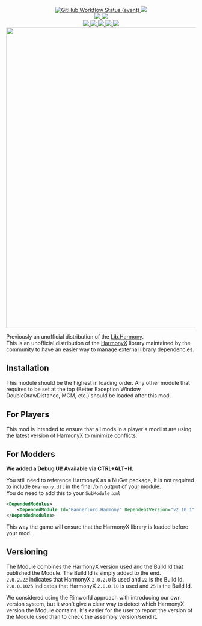<p align="center">
  <a href="https://github.com/BUTR/Bannerlord.Harmony/actions/workflows/publish.yml?query=branch%3Amaster+event%3Apush">
    <img alt="GitHub Workflow Status (event)" src="https://img.shields.io/github/actions/workflow/status/BUTR/Bannerlord.Harmony/publish.yml?branch=master&event=push&label=Latest%20Commit">
  </a>
  <a title="Crowdin" target="_blank" href="https://crowdin.com/project/harmony">
    <img src="https://badges.crowdin.net/harmony/localized.svg">
  </a>
  </br>
  <a href="https://www.nuget.org/packages/Lib.Harmony" alt="NuGet Harmony">
    <img src="https://img.shields.io/nuget/v/Lib.Harmony.svg?label=NuGet%20Lib.Harmony&colorB=blue" />
  </a>
  <a href="https://www.nuget.org/packages/Bannerlord.Lib.Harmony" alt="NuGet Harmony">
    <img src="https://img.shields.io/nuget/v/Bannerlord.Lib.Harmony.svg?label=NuGet%20Bannerlord.Lib.Harmony&colorB=blue" />
  </a>
  </br>
  <a href="https://www.nexusmods.com/mountandblade2bannerlord/mods/2006" alt="NexusMods Harmony">
    <img src="https://img.shields.io/badge/NexusMods-Harmony-yellow.svg" />
  </a>
  <a href="https://www.nexusmods.com/mountandblade2bannerlord/mods/2006" alt="NexusMods Harmony">
    <img src="https://img.shields.io/endpoint?url=https%3A%2F%2Fnexusmods-version-pzk4e0ejol6j.runkit.sh%3FgameId%3Dmountandblade2bannerlord%26modId%3D2006" />
  </a>
  <a href="https://www.nexusmods.com/mountandblade2bannerlord/mods/2006" alt="NexusMods Harmony">
    <img src="https://img.shields.io/endpoint?url=https%3A%2F%2Fnexusmods-downloads-ayuqql60xfxb.runkit.sh%2F%3Ftype%3Dunique%26gameId%3D3174%26modId%3D2006" />
  </a>
  <a href="https://www.nexusmods.com/mountandblade2bannerlord/mods/2006" alt="NexusMods Harmony">
    <img src="https://img.shields.io/endpoint?url=https%3A%2F%2Fnexusmods-downloads-ayuqql60xfxb.runkit.sh%2F%3Ftype%3Dtotal%26gameId%3D3174%26modId%3D2006" />
  </a>
  <a href="https://www.nexusmods.com/mountandblade2bannerlord/mods/2006" alt="NexusMods Harmony">
    <img src="https://img.shields.io/endpoint?url=https%3A%2F%2Fnexusmods-downloads-ayuqql60xfxb.runkit.sh%2F%3Ftype%3Dviews%26gameId%3D3174%26modId%3D2006" />
  </a>
  </br>
  <img src="https://staticdelivery.nexusmods.com/mods/3174/images/2006/2006-1615240039-1903390080.png" width="800">
</p>

Previously an unofficial distribution of the [Lib.Harmony](https://github.com/pardeike/Harmony).  
This is an unofficial distribution of the [HarmonyX](https://github.com/BepInEx/HarmonyX) library maintained by the community to have an easier way to manage external library dependencies.  
  
## Installation
This module should be the highest in loading order. Any other module that requires to be set at the top (Better Exception Window, DoubleDrawDistance, MCM, etc.) should be loaded after this mod.
  
## For Players
This mod is intended to ensure that all mods in a player's modlist are using the latest version of HarmonyX to minimize conflicts.  
  
## For Modders
**We added a Debug UI! Available via CTRL+ALT+H.**

You still need to reference HarmonyX as a NuGet package, it is not required to include ``0Harmony.dll`` in the final /bin output of your module.  
You do need to add this to your ``SubModule.xml``  
```xml
<DependedModules>
    <DependedModule Id="Bannerlord.Harmony" DependentVersion="v2.10.1" />
</DependedModules>
```
This way the game will ensure that the HarmonyX library is loaded before your mod.  
  
## Versioning  
The Module combines the HarmonyX version used and the Build Id that published the Module. The Build Id is simply added to the end.  
``2.0.2.22`` indicates that HarmonyX ``2.0.2.0`` is used and ``22`` is the Build Id.  
``2.0.0.1025`` indicates that HarmonyX ``2.0.0.10`` is used and ``25`` is the Build Id.  
  
We considered using the Rimworld approach with introducing our own version system, but it won't give a clear way to detect which HarmonyX version the Module contains. It's easier for the user to report the version of the Module used than to check the assembly version/send it. 
  
